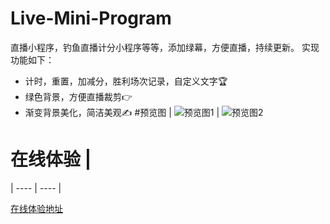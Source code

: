 # Live-Mini-Program
直播小程序，钓鱼直播计分小程序等等，添加绿幕，方便直播，持续更新。
实现功能如下：
- 计时，重置，加减分，胜利场次记录，自定义文字🏆
- 绿色背景，方便直播裁剪👉
- 渐变背景美化，简洁美观✍️
#预览图
|   ![预览图1](https://cdn.staticaly.com/gh/Sunhaha520/picx-images-hosting@master/img/diaoyu.dvivoojnc28.webp)
   |  ![预览图2](https://cdn.staticaly.com/gh/Sunhaha520/picx-images-hosting@master/img/微信图片_20230413153320.1eqbro3htjxc.webp)

# 在线体验    |
| ---- | ---- |

[在线体验地址](https://www.wulihub.com.cn/gc/Qoy3yo/index.html)
